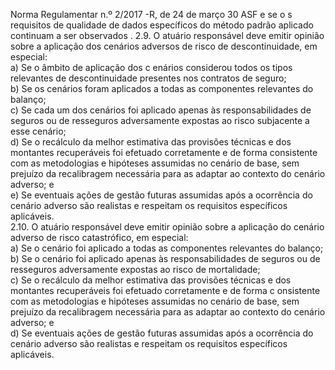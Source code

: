  
 
 
Norma Regulamentar  n.º 2/2017 -R, de 24 de março  30 
ASF e se o s requisitos de qualidade de dados específicos do método padrão aplicado continuam a 
ser observados . 
2.9. O atuário responsável deve emitir opinião sobre a aplicação dos cenários adversos de risco 
de descontinuidade, em especial:  
a) Se o âmbito de aplicação dos c enários considerou todos os tipos relevantes de 
descontinuidade presentes nos contratos de seguro;  
b) Se os cenários foram aplicados a todas as componentes relevantes do balanço;  
c) Se cada um dos cenários foi aplicado apenas às responsabilidades de seguros ou  de 
resseguros adversamente expostas ao risco subjacente a esse cenário;  
d) Se o recálculo da melhor estimativa das provisões técnicas e dos montantes recuperáveis foi 
efetuado corretamente e de forma consistente com as metodologias e hipóteses assumidas no 
cenário de base, sem prejuízo da recalibragem necessária para as adaptar ao contexto do cenário 
adverso; e  
e) Se eventuais ações de gestão futuras assumidas após a ocorrência do cenário adverso são 
realistas e respeitam os requisitos específicos aplicáveis.  
2.10. O atuário responsável deve emitir opinião sobre a aplicação do cenário adverso de risco 
catastrófico, em especial:  
a) Se o cenário foi aplicado a todas as componentes relevantes do balanço;  
b) Se o cenário foi aplicado apenas às responsabilidades de seguros ou de resseguros 
adversamente expostas ao risco de mortalidade;  
c) Se o recálculo da melhor estimativa das provisões técnicas e dos montantes recuperáveis foi 
efetuado corretamente e de forma c onsistente com as metodologias e hipóteses assumidas no 
cenário de base, sem prejuízo da recalibragem necessária para as adaptar ao contexto do cenário 
adverso; e  
d) Se eventuais ações de gestão futuras assumidas após a ocorrência do cenário adverso são 
realistas e respeitam os requisitos específicos aplicáveis.  
 